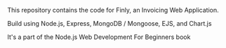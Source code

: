 This repository contains the code for Finly, an Invoicing Web Application.

Build using Node.js, Express, MongoDB / Mongoose, EJS, and Chart.js

It's a part of the Node.js Web Development For Beginners book